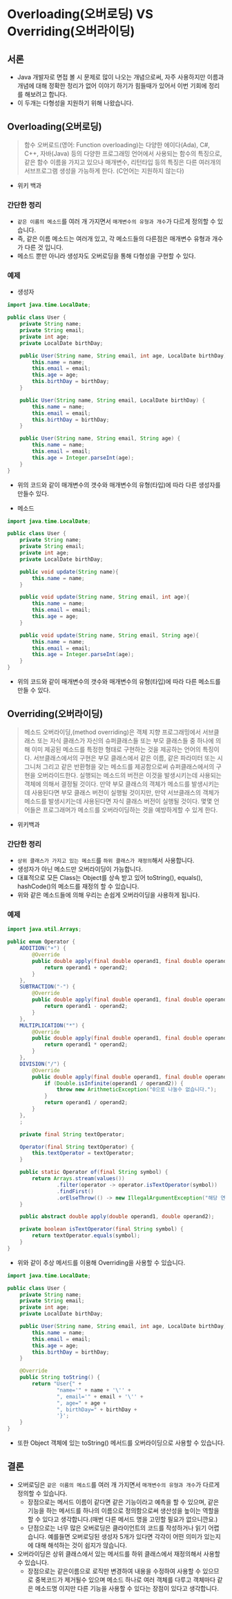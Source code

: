 # Overloading(오버로딩) VS Overriding(오버라이딩)

## 서론

- Java 개발자로 면접 볼 시 문제로 많이 나오는 개념으로써, 자주 사용하지만 이름과 개념에 대해 정확한 정리가 없어 이야기 하기가 힘들때가 있어서 이번 기회에 정리를 해보려고 합니다.
- 이 두개는 다형성을 지원하기 위해 나왔습니다.

## Overloading(오버로딩)

> 함수 오버로드(영어: Function overloading)는 다양한 에이다(Ada), C#, C++, 자바(Java) 등의 다양한 프로그래밍 언어에서 사용되는 함수의 특징으로, 같은 함수 이름을 가지고 있으나 매개변수, 리턴타입 등의 특징은 다른 여러개의 서브프로그램 생성을 가능하게 한다. (C언어는 지원하지 않는다)

- 위키 백과

### 간단한 정리

- `같은 이름의 메소드`를 여러 개 가지면서 `매개변수의 유형과 개수`가 다르게 정의할 수 있습니다.
- 즉, 같은 이름 메소드는 여러개 있고, 각 메소드들의 다른점은 매개변수 유형과 개수가 다른 것 입니다.
- 메소드 뿐만 아니라 생성자도 오버로딩을 통해 다형성을 구현할 수 있다.

### 예제

- 생성자

```java
import java.time.LocalDate;

public class User {
    private String name;
    private String email;
    private int age;
    private LocalDate birthDay;

    public User(String name, String email, int age, LocalDate birthDay) {
        this.name = name;
        this.email = email;
        this.age = age;
        this.birthDay = birthDay;
    }

    public User(String name, String email, LocalDate birthDay) {
        this.name = name;
        this.email = email;
        this.birthDay = birthDay;
    }

    public User(String name, String email, String age) {
        this.name = name;
        this.email = email;
        this.age = Integer.parseInt(age);
    }
}
```

- 위의 코드와 같이 매개변수의 갯수와 매개변수의 유형(타입)에 따라 다른 생성자를 만들수 있다.

- 메소드

```java
import java.time.LocalDate;

public class User {
    private String name;
    private String email;
    private int age;
    private LocalDate birthDay;

    public void update(String name){
        this.name = name;
    }

    public void update(String name, String email, int age){
        this.name = name;
        this.email = email;
        this.age = age;
    }

    public void update(String name, String email, String age){
        this.name = name;
        this.email = email;
        this.age = Integer.parseInt(age);
    }
}
```

- 위의 코드와 같이 매개변수의 갯수와 매개변수의 유형(타입)에 따라 다른 메소드를 만들 수 있다.

## Overriding(오버라이딩)

> 메소드 오버라이딩,(method overriding)은 객체 지향 프로그래밍에서 서브클래스 또는 자식 클래스가 자신의 슈퍼클래스들 또는 부모 클래스들 중 하나에 의해 이미 제공된 메소드를 특정한 형태로 구현하는 것을 제공하는 언어의 특징이다. 서브클래스에서의 구현은 부모 클래스에서 같은 이름, 같은 파라미터 또는 시그니처 그리고 같은 반환형을 갖는 메소드를 제공함으로써 슈퍼클래스에서의 구현을 오버라이드한다. 실행되는 메소드의 버전은 이것을 발생시키는데 사용되는 객체에 의해서 결정될 것이다. 만약 부모 클래스의 객체가 메소드를 발생시키는데 사용된다면 부모 클래스 버전이 실행될 것이지만, 만약 서브클래스의 객체가 메소드를 발생시키는데 사용된다면 자식 클래스 버전이 실행될 것이다. 몇몇 언어들은 프로그래머가 메소드를 오버라이딩하는 것을 예방하게할 수 있게 한다.

- 위키백과

### 간단한 정리

- `상위 클래스가 가지고 있는 메소드`를 `하위 클래스가 재정의`해서 사용합니다.
- 생성자가 아닌 메소드만 오버라이딩이 가능합니다.
- 대표적으로 모든 Class는 Object를 상속 받고 있어 toString(), equals(), hashCode()의 메소드를 재정의 할 수 있습니다.
- 위와 같은 메소드들에 의해 우리는 손쉽게 오버라이딩을 사용하게 됩니다.

### 예제

```java
import java.util.Arrays;

public enum Operator {
    ADDITION("+") {
        @Override
        public double apply(final double operand1, final double operand2) {
            return operand1 + operand2;
        }
    },
    SUBTRACTION("-") {
        @Override
        public double apply(final double operand1, final double operand2) {
            return operand1 - operand2;
        }
    },
    MULTIPLICATION("*") {
        @Override
        public double apply(final double operand1, final double operand2) {
            return operand1 * operand2;
        }
    },
    DIVISION("/") {
        @Override
        public double apply(final double operand1, final double operand2) {
            if (Double.isInfinite(operand1 / operand2)) {
                throw new ArithmeticException("0으로 나눌수 없습니다.");
            }
            return operand1 / operand2;
        }
    },
    ;

    private final String textOperator;

    Operator(final String textOperator) {
        this.textOperator = textOperator;
    }

    public static Operator of(final String symbol) {
        return Arrays.stream(values())
                .filter(operator -> operator.isTextOperator(symbol))
                .findFirst()
                .orElseThrow(() -> new IllegalArgumentException("해당 연산자를 찾을수 없습니다."));
    }

    public abstract double apply(double operand1, double operand2);

    private boolean isTextOperator(final String symbol) {
        return textOperator.equals(symbol);
    }
}
```

- 위와 같이 추상 메서드를 이용해 Overriding을 사용할 수 있습니다.

```java
import java.time.LocalDate;

public class User {
    private String name;
    private String email;
    private int age;
    private LocalDate birthDay;

    public User(String name, String email, int age, LocalDate birthDay) {
        this.name = name;
        this.email = email;
        this.age = age;
        this.birthDay = birthDay;
    }

    @Override
    public String toString() {
        return "User{" +
                "name='" + name + '\'' +
                ", email='" + email + '\'' +
                ", age=" + age +
                ", birthDay=" + birthDay +
                '}';
    }
}
```

- 또한 Object 객체에 있는 toString() 메서드를 오버라이딩으로 사용할 수 있습니다.

## 결론

- 오버로딩은 `같은 이름의 메소드`를 여러 개 가지면서 `매개변수의 유형과 개수`가 다르게 정의할 수 있습니다.
    - 장점으로는 메서드 이름이 같다면 같은 기능이라고 예측을 할 수 있으며, 같은 기능을 하는 메서드를 하나의 이름으로 정의함으로써 생산성을 높이는 역할을 할 수 있다고 생각합니다.(매번 다른 메서드 명을 고민할 필요가 없으니깐요.)
    - 단점으로는 너무 많은 오버로딩은 클라이언트의 코드를 작성하거나 읽기 어렵습니다. 예를들면 오버로딩된 생성자 5개가 있다면 각각이 어떤 의미가 있는지에 대해 해석하는 것이 쉽지가 않습니다.
- 오버라이딩은 상위 클래스에서 있는 메서드를 하위 클래스에서 재정의해서 사용할 수 있습니다.
    - 장점으로는 같은이름으로 로직만 변경하여 내용을 수정하여 사용할 수 있으므로 중복코드가 제거될수 있으며 메소드 하나로 여러 객체를 다루고 객체마다 같은 메소드명 이지만 다른 기능을 사용할 수 있다는 장점이 있다고 생각합니다.
